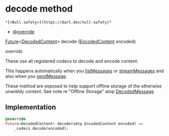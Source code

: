 


# decode method




    *[<Null safety>](https://dart.dev/null-safety)*



- @[override](https://api.flutter.dev/flutter/dart-core/override-constant.html)

[Future](https://api.flutter.dev/flutter/dart-async/Future-class.html)&lt;[DecodedContent](../../xmtp/DecodedContent-class.md)> decode
([EncodedContent](https://pub.dev/documentation/xmtp_proto/0.0.1-development/xmtp_proto/EncodedContent-class.html) encoded)

_<span class="feature">override</span>_



<p>These use all registered codecs to decode and encode content.</p>
<p>This happens automatically when you <a href="../../xmtp/Client/listMessages.md">listMessages</a> or <a href="../../xmtp/Client/streamMessages.md">streamMessages</a>
and also when you <a href="../../xmtp/Client/sendMessage.md">sendMessage</a>.</p>
<p>These method are exposed to help support offline storage of the
otherwise unwieldy content.
See note re "Offline Storage" atop <a href="../../xmtp/DecodedMessage-class.md">DecodedMessage</a>.</p>



## Implementation

```dart
@override
Future<DecodedContent> decode(xmtp.EncodedContent encoded) =>
    _codecs.decode(encoded);
```







